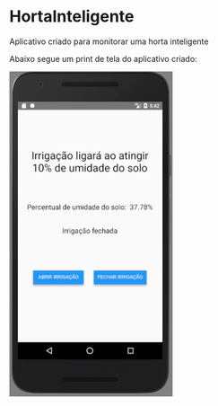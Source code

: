 # HortaInteligente

Aplicativo criado para monitorar uma horta inteligente

Abaixo segue um print de tela do aplicativo criado:

<img src="Imagens/Aplicativo.png">
